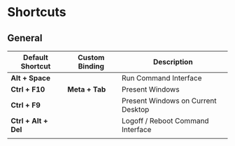 # Shortcuts

## General

| Default Shortcut     | Custom Binding | Description                        |
| -------------------- | -------------- | ---------------------------------- |
| **Alt + Space**      |                | Run Command Interface              |
| **Ctrl + F10**       | **Meta + Tab** | Present Windows                    |
| **Ctrl + F9**        |                | Present Windows on Current Desktop |
| **Ctrl + Alt + Del** |                | Logoff / Reboot Command Interface  |
|                      |                |                                    |

